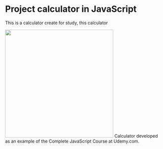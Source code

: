 # Project calculator in JavaScript

This is a calculator create for study, this calculator 

<img src="https://github.com/matheusfrancisco/some-codes-to-help-me/blob/master/Projects/javascript/calculator/calculator.jpeg" with="500" height="350">
Calculator developed as an example of the Complete JavaScript Course at Udemy.com.





